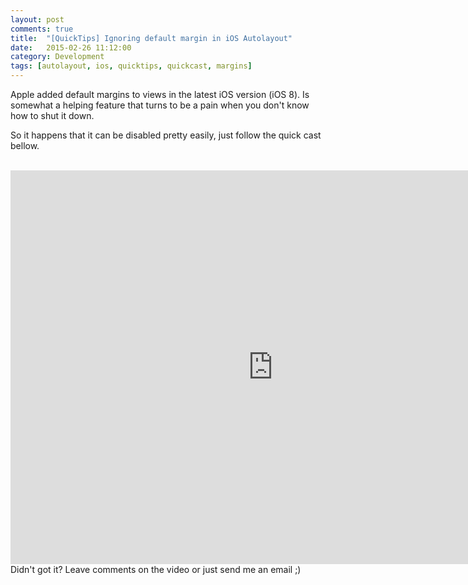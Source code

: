 ```yaml
---
layout: post
comments: true
title:  "[QuickTips] Ignoring default margin in iOS Autolayout"
date:   2015-02-26 11:12:00
category: Development
tags: [autolayout, ios, quicktips, quickcast, margins]
---
```

Apple added default margins to views in the latest iOS version (iOS 8). Is somewhat a helping feature that turns to be a pain when you don't know how to shut it down.

So it happens that it can be disabled pretty easily, just follow the quick cast bellow.  
<br/>

<iframe width="840" height="630" src="https://www.youtube.com/embed/ecxX18nOBbc" frameborder="0" allowfullscreen></iframe>

<br/>
Didn't got it? Leave comments on the video or just send me an email ;)
